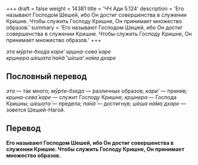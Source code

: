 +++
draft = false
weight = 14381
title = 'ЧЧ Ади 5.124'
description = 'Его называют Господом Шешей, ибо Он достиг совершенства в служении Кришне. Чтобы служить Господу Кришне, Он принимает множество образов.'
summary = 'Его называют Господом Шешей, ибо Он достиг совершенства в служении Кришне. Чтобы служить Господу Кришне, Он принимает множество образов.'
+++

_эта мӯрти-бхеда кари’ кр̣шн̣а-сева̄ каре  
кр̣шн̣ера ш́ешата̄ па̄н̃а̄ ‘ш́еша’ на̄ма дхаре_

## Пословный перевод

_эта_ — так много; _мӯрти_\-_бхеда_ — различных образов; _кари’_ — приняв; _кр̣шн̣а_\-_сева̄_ _каре_ — служит Господу Кришне; _кр̣шн̣ера_ — Господа Кришны; _ш́ешата̄_ — предела; _па̄н̃а̄_ — достигнув; _ш́еша_ _на̄ма_ _дхаре_ — зовется Шешей-Нагой.

## Перевод

**Его называют Господом Шешей, ибо Он достиг совершенства в служении Кришне. Чтобы служить Господу Кришне, Он принимает множество образов.**
